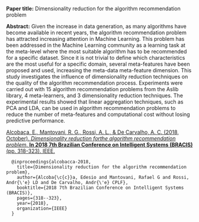 <b>Paper title:</b> Dimensionality reduction for the algorithm recommendation problem

<b>Abstract:</b>
Given the increase in data generation, as many algorithms have become available in recent years, the algorithm recommendation
problem has attracted increasing attention in Machine Learning. This problem has been addressed in the Machine Learning community
as a learning task at the meta-level where the most suitable algorithm has to be recommended for a specific dataset. Since it is not
trivial to define which characteristics are the most useful for a specific domain, several meta-features have been proposed and used,
increasing the meta-data meta-feature dimension. This study investigates the influence of dimensionality reduction techniques on the
quality of the algorithm recommendation process. Experiments were carried out with 15 algorithm recommendation problems from the Aslib
library, 4 meta-learners, and 3 dimensionality reduction techniques. The experimental results showed that linear aggregation techniques,
such as PCA and LDA, can be used in algorithm recommendation problems to reduce the number of meta-features and computational cost
without losing predictive performance.


[Alcobaça, E., Mantovani, R. G., Rossi, A. L., & De Carvalho, A. C. (2018, October). <i>Dimensionality reduction forthe algorithm
recommendation problem</i>. <b>In 2018 7th Brazilian Conference on Intelligent Systems (BRACIS)</b> (pp. 318-323). IEEE.](https://doi.org/10.1109/BRACIS.2018.00062)

```
  @inproceedings{alcobacca-2018,
    title={Dimensionality reduction for the algorithm recommendation problem},
    author={Alcoba{\c{c}}a, Edesio and Mantovani, Rafael G and Rossi, Andr{\'e} LD and De Carvalho, Andr{\'e} CPLF},
    booktitle={2018 7th Brazilian Conference on Intelligent Systems (BRACIS)},
    pages={318--323},
    year={2018},
    organization={IEEE}
  }
```

